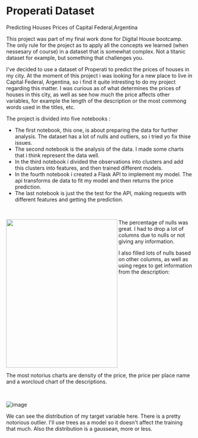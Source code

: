 # Properati Dataset
Predicting Houses Prices of Capital Federal,Argentina


This project was part of my final work done for Digital House bootcamp. The only rule for the project as to apply all the concepts we learned (when nessesary of course) in a dataset that is somewhat complex. Not a titanic dataset for example, but something that challenges you.

I've decided to use a dataset of Properati to predict the prices of houses in my city. At the moment of this project i was looking for a new place to live in Capital Federal, Argentina, so i find it quite intresting to do my project regarding this matter. I was curious as of what determines the prices of houses in this city, as well as see how much the price affects other variables, for example the length of the description or the most commong words used in the titles, etc.

The project is divided into five notebooks :
- The first notebook, this one, is about preparing the data for further analysis. The dataset has a lot of nulls and outliers, so i tried yo fix thise issues.
- The second notebook is the analysis of the data. I made some charts that i think represent the data well.
- In the third notebook i divided the observations into clusters and add this clusters into features, and then trained different models.
- In the fourth notebook i created a Flask API to implement my model. The api transforms de data to fit my model and then returns the price prediction.
- The last notebook is just the the test for the API, making requests with different features and getting the prediction.

<p>&nbsp;</p>



<img align="left"  width="300" height="400" src="https://user-images.githubusercontent.com/70241561/118366162-f4ee6f80-b575-11eb-91a1-d4c935805c53.png"> 




The percentage of nulls was great. I had to drop a lot of columns due to nulls or not giving any information.


I also filled lots of nulls based on other columns, as well as using regex to get information from the description: 

<p>&nbsp;</p> 
<p>&nbsp;</p>
<p>&nbsp;</p>
<p>&nbsp;</p>
<p>&nbsp;</p>
<p>&nbsp;</p>
<p>&nbsp;</p>
<p>&nbsp;</p>




 The most notorius charts are density of the price, the price per place name and a worcloud chart of the descriptions. 
 <p>&nbsp;</p> 
 
![image](https://user-images.githubusercontent.com/70241561/118368493-a7273680-b578-11eb-89ea-6feecc8b6432.png)  

We can see the distribution of my target variable here. There is a pretty notorious outlier. I'll use trees as a model so it doesn't affect the training that much.
Also the distribution is a gaussean, more or less.










